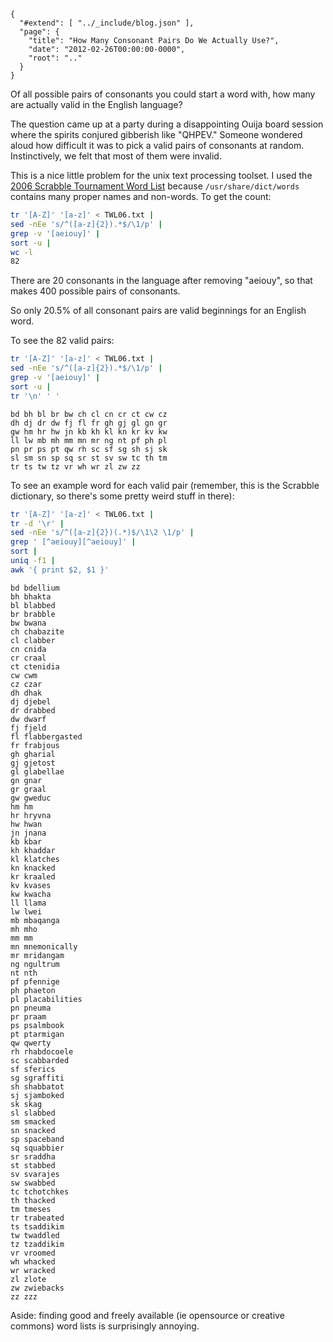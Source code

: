 
    {
      "#extend": [ "../_include/blog.json" ],
      "page": {
        "title": "How Many Consonant Pairs Do We Actually Use?",
        "date": "2012-02-26T00:00:00-0000",
        "root": ".."
      }
    }

Of all possible pairs of consonants you could start a word with, how many are actually valid in the English language?

The question came up at a party during a disappointing Ouija board session where the spirits conjured gibberish like "QHPEV." Someone wondered aloud how difficult it was to pick a valid pairs of consonants at random. Instinctively, we felt that most of them were invalid.

This is a nice little problem for the unix text processing toolset. I used the [2006 Scrabble Tournament Word List](http://www.isc.ro/lists/twl06.zip) because `/usr/share/dict/words` contains many proper names and non-words. To get the count:

```bash
tr '[A-Z]' '[a-z]' < TWL06.txt |
sed -nEe 's/^([a-z]{2}).*$/\1/p' | 
grep -v '[aeiouy]' |
sort -u | 
wc -l
82
```

There are 20 consonants in the language after removing "aeiouy", so that makes 400 possible pairs of consonants.

So only 20.5% of all consonant pairs are valid beginnings for an English word.

To see the 82 valid pairs:

```bash
tr '[A-Z]' '[a-z]' < TWL06.txt |
sed -nEe 's/^([a-z]{2}).*$/\1/p' | 
grep -v '[aeiouy]' |
sort -u |
tr '\n' ' '
```

    bd bh bl br bw ch cl cn cr ct cw cz
    dh dj dr dw fj fl fr gh gj gl gn gr
    gw hm hr hw jn kb kh kl kn kr kv kw
    ll lw mb mh mm mn mr ng nt pf ph pl
    pn pr ps pt qw rh sc sf sg sh sj sk
    sl sm sn sp sq sr st sv sw tc th tm
    tr ts tw tz vr wh wr zl zw zz

To see an example word for each valid pair (remember, this is the Scrabble dictionary, so there's some pretty weird stuff in there):

```bash
tr '[A-Z]' '[a-z]' < TWL06.txt |
tr -d '\r' |
sed -nEe 's/^([a-z]{2})(.*)$/\1\2 \1/p' |
grep ' [^aeiouy][^aeiouy]' |
sort |
uniq -f1 |
awk '{ print $2, $1 }'
```

    bd bdellium
    bh bhakta
    bl blabbed
    br brabble
    bw bwana
    ch chabazite
    cl clabber
    cn cnida
    cr craal
    ct ctenidia
    cw cwm
    cz czar
    dh dhak
    dj djebel
    dr drabbed
    dw dwarf
    fj fjeld
    fl flabbergasted
    fr frabjous
    gh gharial
    gj gjetost
    gl glabellae
    gn gnar
    gr graal
    gw gweduc
    hm hm
    hr hryvna
    hw hwan
    jn jnana
    kb kbar
    kh khaddar
    kl klatches
    kn knacked
    kr kraaled
    kv kvases
    kw kwacha
    ll llama
    lw lwei
    mb mbaqanga
    mh mho
    mm mm
    mn mnemonically
    mr mridangam
    ng ngultrum
    nt nth
    pf pfennige
    ph phaeton
    pl placabilities
    pn pneuma
    pr praam
    ps psalmbook
    pt ptarmigan
    qw qwerty
    rh rhabdocoele
    sc scabbarded
    sf sferics
    sg sgraffiti
    sh shabbatot
    sj sjamboked
    sk skag
    sl slabbed
    sm smacked
    sn snacked
    sp spaceband
    sq squabbier
    sr sraddha
    st stabbed
    sv svarajes
    sw swabbed
    tc tchotchkes
    th thacked
    tm tmeses
    tr trabeated
    ts tsaddikim
    tw twaddled
    tz tzaddikim
    vr vroomed
    wh whacked
    wr wracked
    zl zlote
    zw zwiebacks
    zz zzz

Aside: finding good and freely available (ie opensource or creative commons) word lists is surprisingly annoying.

